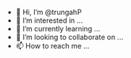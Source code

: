 - 👋 Hi, I’m @trungahP
- 👀 I’m interested in ...
- 🌱 I’m currently learning ...
- 💞️ I’m looking to collaborate on ...
- 📫 How to reach me ...

<!---
trungahP/trungahP is a ✨ special ✨ repository because its `README.md` (this file) appears on your GitHub profile.
You can click the Preview link to take a look at your changes.
--->
